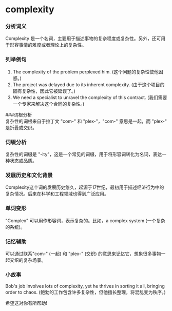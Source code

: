 # complexity

### 分析词义

  

Complexity 是一个名词，主要用于描述事物的复杂程度或复杂性。另外，还可用于形容事情的难度或者理论上的复杂性。

  

### 列举例句

  

1.  The complexity of the problem perplexed him. (这个问题的复杂性使他困惑。)
2.  The project was delayed due to its inherent complexity. (由于这个项目的固有复杂性，因此它被延误了。)
3.  We need a specialist to unravel the complexity of this contract. (我们需要一个专家来解决这个合同的复杂性。)

  

###词根分析  
复杂性的词根来自于拉丁文 "com-" 和 "plex-"，"com-" 意思是一起，而 "plex-" 是折叠或交织。

  

### 词缀分析

  

复杂性的词缀是 "-ity"，这是一个常见的词缀，用于将形容词转化为名词，表达一种状态或品质。

  

### 发展历史和文化背景

  

Complexity这个词的发展历史悠久，起源于17世纪，最初用于描述经济行为中的复杂情况。后来在科学和工程领域也得到广泛应用。

  

### 单词变形

  

"Complex" 可以用作形容词，表示复杂的。比如，a complex system (一个复杂的系统)。

  

### 记忆辅助

  

可以通过联系"com-" (一起) 和 "plex-" (交织) 的意思来记忆它，想象很多事物一起交织的复杂场景。

  

### 小故事

  

Bob's job involves lots of complexity, yet he thrives in sorting it all, bringing order to chaos. (鲍勃的工作包含许多复杂性，但他擅长整理，将混乱变为秩序。)

  

希望这对你有所帮助!
